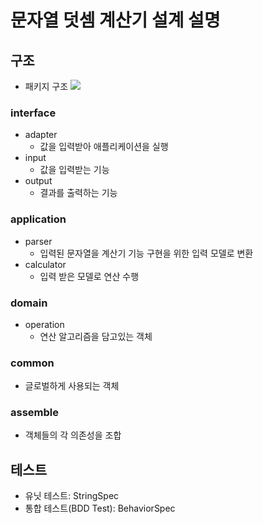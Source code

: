 # 문자열 덧셈 계산기 설계 설명


## 구조
- 패키지 구조
![](../../../../../../Downloads/design_diagram.png)
### interface
- adapter
  - 값을 입력받아 애플리케이션을 실행
- input
  - 값을 입력받는 기능
- output
  - 결과를 출력하는 기능

### application
- parser
  - 입력된 문자열을 계산기 기능 구현을 위한 입력 모델로 변환
- calculator
    - 입력 받은 모델로 연산 수행

### domain
- operation
  - 연산 알고리즘을 담고있는 객체

### common
- 글로벌하게 사용되는 객체

### assemble
- 객체들의 각 의존성을 조합

## 테스트
- 유닛 테스트: StringSpec
- 통합 테스트(BDD Test): BehaviorSpec